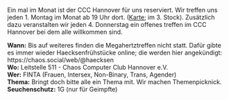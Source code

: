 Ein mal im Monat ist der CCC Hannover für uns reserviert. Wir treffen uns jeden 1. Montag im Monat ab 19 Uhr dort. ([Karte](https://www.openstreetmap.org/way/28166185#map=19/52.38811/9.71793); im 3. Stock).
Zusätzlich dazu veranstalten wir jeden 4. Donnerstag ein offenes treffen im CCC Hannover bei dem alle willkommen sind.

<div class="box" markdown="1">
<strong>Wann:</strong> Bis auf weiteres finden die Megahertztreffen nicht statt. Dafür gibte es immer wieder Haecksenfrühstücke online; die werden hier angekündigt: https://chaos.social/web/@haecksen
<br><strong>Wo:</strong> Leitstelle 511 - Chaos Computer Club Hannover e.V.
<br><strong>Wer:</strong>  FINTA (Frauen, Intersex, Non-Binary, Trans, Agender)
<br><strong>Thema:</strong> Bringt doch bitte alle ein Thema mit. Wir machen Themenpicknick.
<br><strong>Seuchenschutz:</strong> 1G (nur für Geimpfte)
</div>

